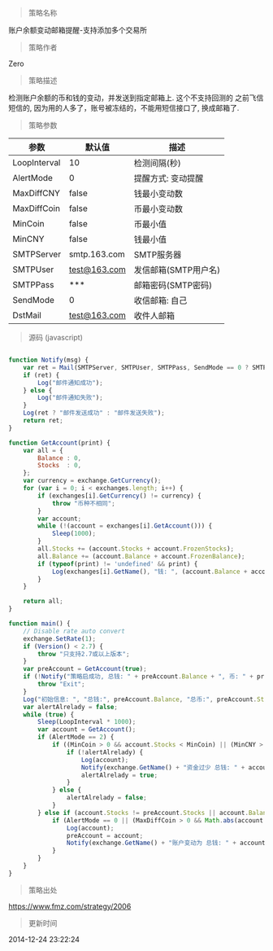 
> 策略名称

账户余额变动邮箱提醒-支持添加多个交易所

> 策略作者

Zero

> 策略描述

检测账户余额的币和钱的变动，并发送到指定邮箱上. 这个不支持回测的
之前飞信短信的, 因为用的人多了，账号被冻结的，不能用短信接口了, 换成邮箱了.

> 策略参数



|参数|默认值|描述|
|----|----|----|
|LoopInterval|10|检测间隔(秒)|
|AlertMode|0|提醒方式: 变动提醒|条件报警|最小值报警|
|MaxDiffCNY|false|钱最小变动数|
|MaxDiffCoin|false|币最小变动数|
|MinCoin|false|币最小值|
|MinCNY|false|钱最小值|
|SMTPServer|smtp.163.com|SMTP服务器|
|SMTPUser|test@163.com|发信邮箱(SMTP用户名)|
|SMTPPass|***|邮箱密码(SMTP密码)|
|SendMode|0|收信邮箱: 自己|其它|
|DstMail|test@163.com|收件人邮箱|


> 源码 (javascript)

``` javascript

function Notify(msg) {
    var ret = Mail(SMTPServer, SMTPUser, SMTPPass, SendMode == 0 ? SMTPUser : DstMail , msg, "余额变动 " + msg);
    if (ret) {
        Log("邮件通知成功");
    } else {
        Log("邮件通知失败");
    }
    Log(ret ? "邮件发送成功" : "邮件发送失败");
    return ret;
}

function GetAccount(print) {
    var all = {
        Balance : 0,
        Stocks  : 0,
    };
    var currency = exchange.GetCurrency();
    for (var i = 0; i < exchanges.length; i++) {
        if (exchanges[i].GetCurrency() != currency) {
            throw "币种不相同";
        }
        var account;
        while (!(account = exchanges[i].GetAccount())) {
            Sleep(1000);
        }
        all.Stocks += (account.Stocks + account.FrozenStocks);
        all.Balance += (account.Balance + account.FrozenBalance);
        if (typeof(print) != 'undefined' && print) {
            Log(exchanges[i].GetName(), "钱: ", (account.Balance + account.FrozenBalance), "币: ", (account.Stocks + account.FrozenStocks));
        }
    }

    return all;
}

function main() {
    // Disable rate auto convert
    exchange.SetRate(1);
    if (Version() < 2.7) {
        throw "只支持2.7或以上版本";
    }
    var preAccount = GetAccount(true);
    if (!Notify("策略启成功, 总钱: " + preAccount.Balance + ", 币: " + preAccount.Stocks)) {
        throw "Exit";
    }
    Log("初始信息: ", "总钱:", preAccount.Balance, "总币:", preAccount.Stocks);
    var alertAlrelady = false;
    while (true) {
        Sleep(LoopInterval * 1000);
        var account = GetAccount();
        if (AlertMode == 2) {
            if ((MinCoin > 0 && account.Stocks < MinCoin) || (MinCNY > 0 && account.Balance < MinCNY)) {
                if (!alertAlrelady) {
                    Log(account);
                    Notify(exchange.GetName() + "资金过少 总钱: " + account.Balance + ", 币: " + account.Stocks);
                    alertAlrelady = true;
                }
            } else {
                alertAlrelady = false;
            }
        } else if (account.Stocks != preAccount.Stocks || account.Balance != preAccount.Balance) {
            if (AlertMode == 0 || (MaxDiffCoin > 0 && Math.abs(account.Stocks - preAccount.Stocks) >= MaxDiffCoin) || (MaxDiffCNY > 0 && Math.abs(account.Balance - preAccount.Balance) >= MaxDiffCNY)) {
                Log(account);
                preAccount = account;
                Notify(exchange.GetName() + "账户变动为 总钱: " + account.Balance + ", 币: " + account.Stocks);
            }
        }
    }
}
```

> 策略出处

https://www.fmz.com/strategy/2006

> 更新时间

2014-12-24 23:22:24

